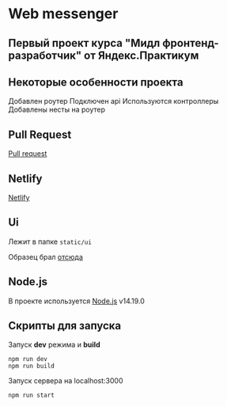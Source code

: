 # Web messenger
## Первый проект курса "Мидл фронтенд-разработчик" от Яндекс.Практикум

## Некоторые особенности проекта

Добавлен роутер
Подключен api
Используются контроллеры
Добавлены несты на роутер

## Pull Request

[Pull request](https://github.com/nikitaomelyuhin/middle.messenger.praktikum.yandex/pull/4)

## Netlify

[Netlify](https://heuristic-kalam-85f874.netlify.app/)

## Ui

Лежит в папке `static/ui`

Образец брал [отсюда](https://www.figma.com/file/24EUnEHGEDNLdOcxg7ULwV/Chat?node-id=0%3A1)

## Node.js

В проекте используется [Node.js](https://nodejs.org/) v14.19.0

## Скрипты для запуска
Запуск __dev__ режима и __build__
```
npm run dev
npm run build
```
Запуск сервера на localhost:3000
```
npm run start
```